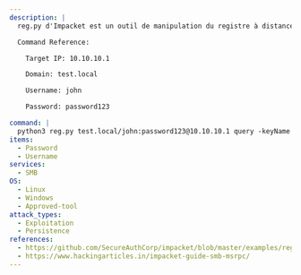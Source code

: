 ```yaml
---
description: |
  reg.py d'Impacket est un outil de manipulation du registre à distance, qui offre des fonctionnalités similaires à reg.exe sous Windows.

  Command Reference:

  	Target IP: 10.10.10.1

  	Domain: test.local

  	Username: john

  	Password: password123

command: |
  python3 reg.py test.local/john:password123@10.10.10.1 query -keyName HKLM\\SOFTWARE\\Policies\\Microsoft\\Windows -s
items:
  - Password
  - Username
services:
  - SMB
OS:
  - Linux
  - Windows
  - Approved-tool
attack_types:
  - Exploitation
  - Persistence
references:
  - https://github.com/SecureAuthCorp/impacket/blob/master/examples/reg.py
  - https://www.hackingarticles.in/impacket-guide-smb-msrpc/
---
```

